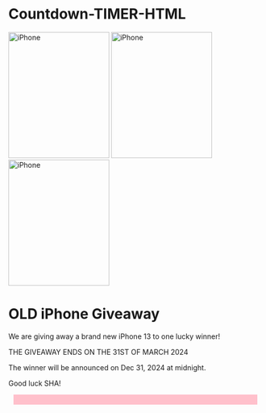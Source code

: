 # Countdown-TIMER-HTML
<html>
<head>
<style>
/* Add some style to the timer */
#timer {
  color: black;
  font-size: 30px;
  text-align: center;
  background-color: pink;
  padding: 10px;
  margin: 10px;
}

/* Add some style to the button */
#button {
  color: white;
  font-size: 20px;
  text-align: center;
  background-color: blue;
  padding: 10px;
  margin: 10px;
  border: none;
  cursor: pointer;
}
</style>
<script>
// Set the date and time of the giveaway
var giveaway = new Date("Mar 31, 2024 23:59:59").getTime();

// Update the timer every second
var x = setInterval(function() {

  // Get the current date and time
  var now = new Date().getTime();
    
  // Find the difference between now and the giveaway
  var difference = giveaway - now;
    
  // Calculate the days, hours, minutes and seconds
  var days = Math.floor(difference / (1000 * 60 * 60 * 24));
  var hours = Math.floor((difference % (1000 * 60 * 60 * 24)) / (1000 * 60 * 60));
  var minutes = Math.floor((difference % (1000 * 60 * 60)) / (1000 * 60));
  var seconds = Math.floor((difference % (1000 * 60)) / 1000);
    
  // Display the timer in the element with id="timer"
  document.getElementById("timer").innerHTML = days + "d " + hours + "h "
  + minutes + "m " + seconds + "s ";
    
  // If the countdown is over, display some text and disable the button
  if (difference < 0) {
    clearInterval(x);
    document.getElementById("timer").innerHTML = days + "d " + hours + "h "
  + minutes + "m " + seconds + "s ";
    document.getElementById("button").innerHTML = "CURRENT ENTRY"
    document.getElementById("button").disabled = true;
  }
}, 1000);



</script>
</head>
<body></body>

<img src="C:\Users\User\OneDrive\Desktop\download.jpg " alt="iPhone" width="200" height="250">
<img src="C:\Users\User\OneDrive\Desktop\download.jpg " alt="iPhone" width="200" height="250">
<img src="C:\Users\User\OneDrive\Desktop\download.jpg " alt="iPhone" width="200" height="250">
<h1>OLD iPhone Giveaway</h1>
<p1>We are giving away a brand new iPhone 13 to one lucky winner!</p1>


<p> THE GIVEAWAY ENDS ON THE 31ST OF MARCH 2024</p>

<p>The winner will be announced on Dec 31, 2024 at midnight.</p>




<p>Good luck SHA!</p>

<!-- Display the timer -->
<div id="timer"></div>


</body>
</html>
